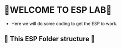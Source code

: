 # 🧪WELCOME TO ESP LAB🧪
 - Here we will do some coding to get the ESP to work.

## 🌳 This ESP Folder structure 🌳
